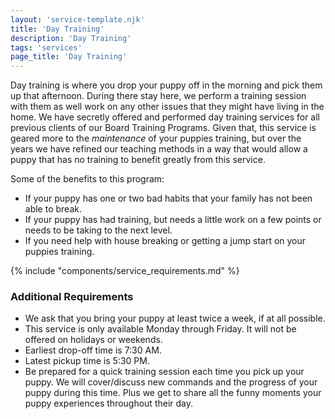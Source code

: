 ```yaml
---
layout: 'service-template.njk'
title: 'Day Training'
description: 'Day Training'
tags: 'services'
page_title: 'Day Training'
---
```


Day training is where you drop your puppy off in the morning and pick them up that afternoon. During there stay here, we perform a training session with them as well work on any other issues that they might have living in the home. We have secretly offered and performed day training services for all previous clients of our Board Training Programs. Given that, this service is geared more to the _maintenance_ of your puppies training, but over the years we have refined our teaching methods in a way that would allow a puppy that has no training to benefit greatly from this service. 

Some of the benefits to this program:
- If your puppy has one or two bad habits that your family has not been able to break.
- If your puppy has had training, but needs a little work on a few points or needs to be taking to the next level.
- If you need help with house breaking or getting a jump start on your puppies training.

{% include "components/service_requirements.md" %}

### Additional Requirements
- We ask that you bring your puppy at least twice a week, if at all possible.
- This service is only available Monday through Friday. It will not be offered on holidays or weekends.
- Earliest drop-off time is 7:30 AM.
- Latest pickup time is 5:30 PM.
- Be prepared for a quick training session each time you pick up your puppy. We will cover/discuss new commands and the progress of your puppy during this time. Plus we get to share all the funny moments your puppy experiences throughout their day.
